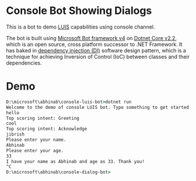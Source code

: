 # Console Bot Showing Dialogs

This is a bot to demo [LUIS](https://docs.microsoft.com/en-us/azure/cognitive-services/luis/what-is-luis) capabilities using console channel.

The bot is built using [Microsoft Bot framework v4](https://dev.botframework.com/) on [Dotnet Core v2.2](https://docs.microsoft.com/en-us/dotnet/core/about), which is an open source, cross platform successor to .NET Framework. It has baked in [dependency injection (DI)](https://docs.microsoft.com/en-us/aspnet/core/fundamentals/dependency-injection?view=aspnetcore-2.2) software design pattern, which is a technique for achieving Inversion of Control (IoC) between classes and their dependencies.

# Demo
```cmd
D:\microsoft\abhinab\console-luis-bot>dotnet run
Welcome to the demo of console LUIS bot. Type something to get started.
hello
Top scoring intent: Greeting
cool
Top scoring intent: Acknowledge
jibrish
Please enter your name.
Abhinab
Please enter your age.
33
I have your name as Abhinab and age as 33. Thank you!
^C
D:\microsoft\abhinab\console-dialog-bot>
```